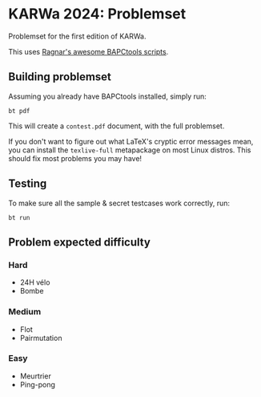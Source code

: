 # KARWa 2024: Problemset

Problemset for the first edition of KARWa.

This uses [Ragnar's awesome BAPCtools scripts](https://github.com/RagnarGrootKoerkamp/BAPCtools).

## Building problemset

Assuming you already have BAPCtools installed, simply run:

```console
bt pdf
```

This will create a `contest.pdf` document, with the full problemset.

If you don't want to figure out what LaTeX's cryptic error messages mean, you can install the `texlive-full` metapackage on most Linux distros.
This should fix most problems you may have!

## Testing

To make sure all the sample & secret testcases work correctly, run:

```console
bt run
```

## Problem expected difficulty
### Hard
- 24H vélo
- Bombe

### Medium
- Flot
- Pairmutation

### Easy
- Meurtrier
- Ping-pong
